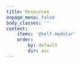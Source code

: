 ```yaml
---
title: Resources
onpage_menu: false
body_classes: ''
content:
    items: '@self.modular'
    order:
        by: default
        dir: asc
---
```

